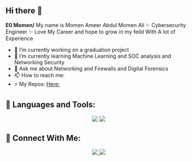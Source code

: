 ## Hi there 👋


**E0 Momen/** My name is Momen Ameer Abdul Momen Ali ✨ Cybersecurity Engineer ✨ Love My Career and hope to grow in my feild With A lot of Experience

- 🔭 I’m currently working on a graduation project
- 🌱 I’m currently learning Machine Learning and SOC analysis and Networking Security
- 💬 Ask me about Networking and Firewalls and Digital Forensics
- 📫 How to reach me: <a href="https://www.linkedin.com/in/momen-ameer-7b3032233"><i class="fa-brands fa-linkedin"></i></a>
- ⚡ My Repos: <a href="https://github.com/E0xMomen?tab=repositories">Here:</a>


## 🚀 Languages and Tools:
<div align="center">
    <img src="https://skillicons.dev/icons?i=kali,linux,github,vscode,phpstorm,obsidian" />
    <img src="https://skillicons.dev/icons?i=python,php,java,redhat,mysql,html,css," /><br>
</div>


## 🤝 Connect With Me:

<div align="center">
    <a href="www.linkedin.com/in/momen-ameer-7b3032233" target="_blank">
        <img src="https://img.shields.io/badge/LinkedIn-0077B5?style=for-the-badge&logo=linkedin&logoColor=white" target="_blank" />
    </a>
  <a href="mailto:momenameer110@gmail.com">
    <img src="https://img.shields.io/badge/Gmail-333333?style=for-the-badge&logo=gmail&logoColor=red" />
  </a>
</div>

